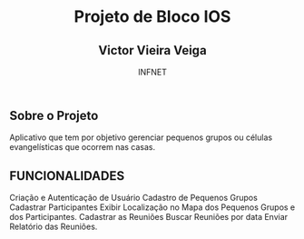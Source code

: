 
<html>
<header>
    <h1>Projeto de Bloco IOS</h1>
    <h2>Victor Vieira Veiga</h2>
    <p>INFNET</p>
</header>
    
<article>
  <h2>Sobre o Projeto</h2>
  <p>Aplicativo que tem por objetivo gerenciar pequenos grupos ou células evangelísticas que ocorrem nas casas.</p>
</article>
  
 <article>
  <h2>FUNCIONALIDADES</h2>
  <p>
     Criação e Autenticação de Usuário
     Cadastro de Pequenos Grupos 
     Cadastrar Participantes 
     Exibir Localização no Mapa dos Pequenos Grupos e dos Participantes.
     Cadastrar as Reuniões 
     Buscar Reuniões por data
     Enviar Relatório das Reuniões.
 </p>
</article>
    

    
</html>

